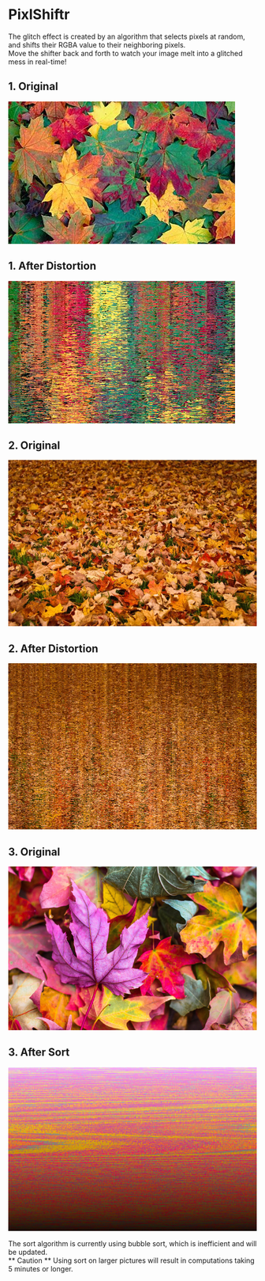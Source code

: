 # PixlShiftr

The glitch effect is created by an algorithm that selects pixels at random, and shifts their RGBA value to their neighboring pixels.  
Move the shifter back and forth to watch your image melt into a glitched mess in real-time!

## 1. Original
![text](https://github.com/jacob-craffey/PixlShiftr/blob/master/README%20pictures/1.png)

## 1. After Distortion 
![text](https://github.com/jacob-craffey/PixlShiftr/blob/master/README%20pictures/2.png)

## 2. Original
![text](https://github.com/jacob-craffey/PixlShiftr/blob/master/README%20pictures/3.png)

## 2. After Distortion
![text](https://github.com/jacob-craffey/PixlShiftr/blob/master/README%20pictures/4.png)

## 3. Original
![text](https://github.com/jacob-craffey/PixlShiftr/blob/master/README%20pictures/5.png)

## 3. After Sort
![text](https://github.com/jacob-craffey/PixlShiftr/blob/master/README%20pictures/6.png)


The sort algorithm is currently using bubble sort, which is inefficient and will be updated.  
** Caution ** Using sort on larger pictures will result in computations taking 5 minutes or longer.
